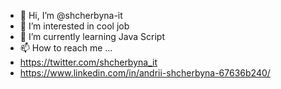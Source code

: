 - 👋 Hi, I’m @shcherbyna-it
- 👀 I’m interested in cool job
- 🌱 I’m currently learning Java Script
- 📫 How to reach me ... 
- https://twitter.com/shcherbyna_it
- https://www.linkedin.com/in/andrii-shcherbyna-67636b240/

<!---
shcherbyna-it/shcherbyna-it is a ✨ special ✨ repository because its `README.md` (this file) appears on your GitHub profile.
You can click the Preview link to take a look at your changes.
--->
